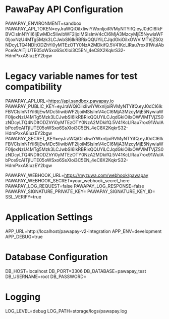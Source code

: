 # PawaPay API Configuration
PAWAPAY_ENVIRONMENT=sandbox
PAWAPAY_API_TOKEN=eyJraWQiOiIxIiwiYWxnIjoiRVMyNTYifQ.eyJ0dCI6IkFBVCIsInN1YiI6IjEwMDc5IiwibWF2IjoiMSIsImV4cCI6MjA3MzcyMjE5NywiaWF0IjoxNzU4MTg5Mzk3LCJwbSI6IkRBRixQQUYiLCJqdGkiOiIxOWVlMTVjZS0zNDcyLTQ4NDItODZhYi0yMTEzOTY0NzA2MDkifQ.5V41KcLlRau7rox91WulAbPce9cAITjIUTE05oWSxo6SsXIoi3C5EN_4eC8X2KqkrS32-HdmPxxA8luzEY2bgw

# Legacy variable names for test compatibility
PAWAPAY_API_URL=https://api.sandbox.pawapay.io
PAWAPAY_PUBLIC_KEY=eyJraWQiOiIxIiwiYWxnIjoiRVMyNTYifQ.eyJ0dCI6IkFBVCIsInN1YiI6IjEwMDc5IiwibWF2IjoiMSIsImV4cCI6MjA3MzcyMjE5NywiaWF0IjoxNzU4MTg5Mzk3LCJwbSI6IkRBRixQQUYiLCJqdGkiOiIxOWVlMTVjZS0zNDcyLTQ4NDItODZhYi0yMTEzOTY0NzA2MDkifQ.5V41KcLlRau7rox91WulAbPce9cAITjIUTE05oWSxo6SsXIoi3C5EN_4eC8X2KqkrS32-HdmPxxA8luzEY2bgw
PAWAPAY_SECRET_KEY=eyJraWQiOiIxIiwiYWxnIjoiRVMyNTYifQ.eyJ0dCI6IkFBVCIsInN1YiI6IjEwMDc5IiwibWF2IjoiMSIsImV4cCI6MjA3MzcyMjE5NywiaWF0IjoxNzU4MTg5Mzk3LCJwbSI6IkRBRixQQUYiLCJqdGkiOiIxOWVlMTVjZS0zNDcyLTQ4NDItODZhYi0yMTEzOTY0NzA2MDkifQ.5V41KcLlRau7rox91WulAbPce9cAITjIUTE05oWSxo6SsXIoi3C5EN_4eC8X2KqkrS32-HdmPxxA8luzEY2bgw

PAWAPAY_WEBHOOK_URL=https://myzuwa.com/webhook/pawapay
PAWAPAY_WEBHOOK_SECRET=your_webhook_secret_here
PAWAPAY_LOG_REQUEST=false
PAWAPAY_LOG_RESPONSE=false
PAWAPAY_SIGNATURE_PRIVATE_KEY=
PAWAPAY_SIGNATURE_KEY_ID=
SSL_VERIFY=true


# Application Settings
APP_URL=http://localhost/pawapay-v2-integration
APP_ENV=development
APP_DEBUG=true

# Database Configuration
DB_HOST=localhost
DB_PORT=3306
DB_DATABASE=pawapay_test
DB_USERNAME=root
DB_PASSWORD=

# Logging
LOG_LEVEL=debug
LOG_PATH=storage/logs/pawapay.log
